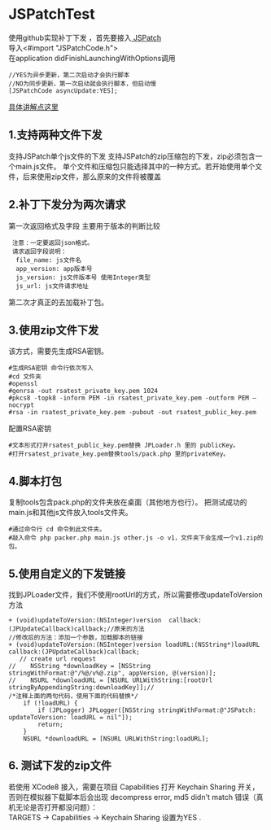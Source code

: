 # JSPatchTest
使用github实现补丁下发 ，首先要接入<a href = "https://github.com/bang590/JSPatch"> JSPatch </a><br>
导入<#import "JSPatchCode.h"><br>
在application didFinishLaunchingWithOptions调用<br>
```
//YES为异步更新，第二次启动才会执行脚本
//NO为同步更新，第一次启动就会执行脚本，但启动慢
[JSPatchCode asyncUpdate:YES];
```
<a href = "http://blog.sina.com.cn/s/blog_133384b110102xben.html">具体讲解点这里</a><br>

## 1.支持两种文件下发
支持JSPatch单个js文件的下发
支持JSPatch的zip压缩包的下发，zip必须包含一个main.js文件。
单个文件和压缩包只能选择其中的一种方式。若开始使用单个文件，后来使用zip文件，那么原来的文件将被覆盖
## 2.补丁下发分为两次请求
第一次返回格式及字段
主要用于版本的判断比较
```
 注意：一定要返回json格式。
 请求返回字段说明：
  file_name: js文件名
  app_version: app版本号
  js_version: js文件版本号 使用Integer类型
  js_url: js文件请求地址
```
第二次才真正的去加载补丁包。

 ## 3.使用zip文件下发<br>
 该方式，需要先生成RSA密钥。
```
#生成RSA密钥 命令行依次写入
#cd 文件夹
#openssl
#genrsa -out rsatest_private_key.pem 1024
#pkcs8 -topk8 -inform PEM -in rsatest_private_key.pem -outform PEM –nocrypt
#rsa -in rsatest_private_key.pem -pubout -out rsatest_public_key.pem
```
配置RSA密钥
```
#文本形式打开rsatest_public_key.pem替换 JPLoader.h 里的 publicKey。
#打开rsatest_private_key.pem替换tools/pack.php 里的privateKey。
```

## 4.脚本打包
复制tools包含pack.php的文件夹放在桌面（其他地方也行）。
把测试成功的main.js和其他js文件放入tools文件夹。
```
#通过命令行 cd 命令到此文件夹。
#敲入命令 php packer.php main.js other.js -o v1，文件夹下会生成一个v1.zip的包。
```
## 5.使用自定义的下发链接
找到JPLoader文件，我们不使用rootUrl的方式，所以需要修改updateToVersion方法
```
+ (void)updateToVersion:(NSInteger)version  callback:(JPUpdateCallback)callback;//原来的方法
//修改后的方法：添加一个参数，加载脚本的链接
+ (void)updateToVersion:(NSInteger)version loadURL:(NSString*)loadURL callback:(JPUpdateCallback)callback;
   // create url request
//    NSString *downloadKey = [NSString stringWithFormat:@"/%@/v%@.zip", appVersion, @(version)];
//    NSURL *downloadURL = [NSURL URLWithString:[rootUrl stringByAppendingString:downloadKey]];//
/*注释上面的两句代码，使用下面的代码替换*/
    if (!loadURL) {
        if (JPLogger) JPLogger([NSString stringWithFormat:@"JSPatch: updateToVersion: loadURL = nil"]);
        return;
    }
    NSURL *downloadURL = [NSURL URLWithString:loadURL];
```
## 6. 测试下发的zip文件
若使用 XCode8 接入，需要在项目 Capabilities 打开 Keychain Sharing 开关，否则在模拟器下载脚本后会出现 decompress error, md5 didn't match 错误（真机无论是否打开都没问题）：
<br>
TARGETS -> Capabilities -> Keychain Sharing 设置为YES .
